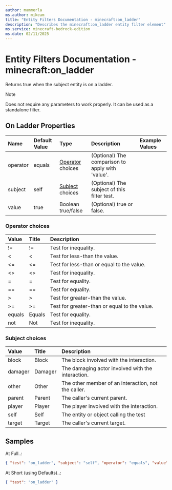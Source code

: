 ```yaml
---
author: mammerla
ms.author: mikeam
title: "Entity Filters Documentation - minecraft:on_ladder"
description: "Describes the minecraft:on_ladder entity filter element"
ms.service: minecraft-bedrock-edition
ms.date: 02/11/2025 
---
```


# Entity Filters Documentation - minecraft:on_ladder

Returns true when the subject entity is on a ladder.

> [!Note]
> Does not require any parameters to work properly. It can be used as a standalone filter.


## On Ladder Properties

|Name       |Default Value |Type |Description |Example Values |
|:----------|:-------------|:----|:-----------|:------------- |
| operator | equals | [Operator](#operator-choices) choices | (Optional) The comparison to apply with 'value'. |  | 
| subject | self | [Subject](#subject-choices) choices | (Optional) The subject of this filter test. |  | 
| value | true | Boolean true/false | (Optional) true or false. |  | 

### Operator choices

|Value       |Title |Description |
|:-----------|:-----|:-----------|
| != | != | Test for inequality.|
| < | < | Test for less-than the value.|
| <= | <= | Test for less-than or equal to the value.|
| <> | <> | Test for inequality.|
| = | = | Test for equality.|
| == | == | Test for equality.|
| > | > | Test for greater-than the value.|
| >= | >= | Test for greater-than or equal to the value.|
| equals | Equals | Test for equality.|
| not | Not | Test for inequality.|

### Subject choices

|Value       |Title |Description |
|:-----------|:-----|:-----------|
| block | Block | The block involved with the interaction.|
| damager | Damager | The damaging actor involved with the interaction.|
| other | Other | The other member of an interaction, not the caller.|
| parent | Parent | The caller's current parent.|
| player | Player | The player involved with the interaction.|
| self | Self | The entity or object calling the test|
| target | Target | The caller's current target.|

## Samples

At Full..: 

```json
{ "test": "on_ladder", "subject": "self", "operator": "equals", "value": "true" }
```

At Short (using Defaults)..: 

```json
{ "test": "on_ladder" }
```

